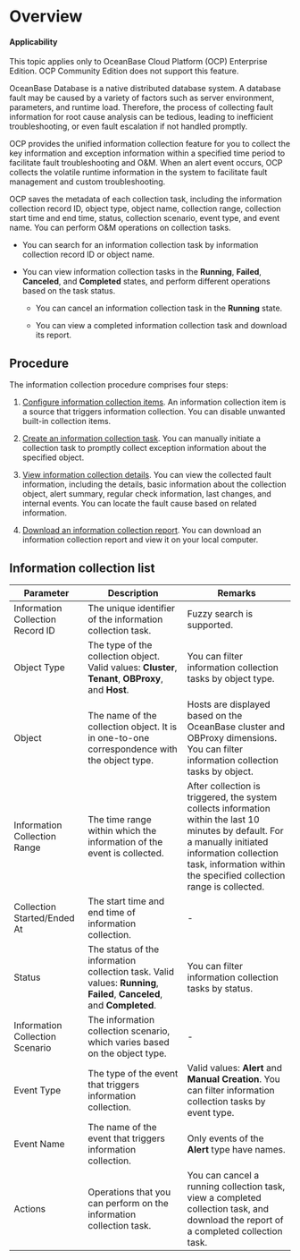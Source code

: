# Overview

<main id="notice" type='notice'>
<h4>Applicability</h4>
<p>This topic applies only to OceanBase Cloud Platform (OCP) Enterprise Edition. OCP Community Edition does not support this feature. </p>
</main>

OceanBase Database is a native distributed database system. A database fault may be caused by a variety of factors such as server environment, parameters, and runtime load. Therefore, the process of collecting fault information for root cause analysis can be tedious, leading to inefficient troubleshooting, or even fault escalation if not handled promptly.

OCP provides the unified information collection feature for you to collect the key information and exception information within a specified time period to facilitate fault troubleshooting and O&M. When an alert event occurs, OCP collects the volatile runtime information in the system to facilitate fault management and custom troubleshooting.

OCP saves the metadata of each collection task, including the information collection record ID, object type, object name, collection range, collection start time and end time, status, collection scenario, event type, and event name. You can perform O&M operations on collection tasks.

* You can search for an information collection task by information collection record ID or object name.

* You can view information collection tasks in the **Running**, **Failed**, **Canceled**, and **Completed** states, and perform different operations based on the task status.

  * You can cancel an information collection task in the **Running** state.

  * You can view a completed information collection task and download its report.

## Procedure

The information collection procedure comprises four steps:

1. [Configure information collection items](200.configure-information-collection-items.md). An information collection item is a source that triggers information collection. You can disable unwanted built-in collection items.

2. [Create an information collection task](300.create-a-information-collection.md). You can manually initiate a collection task to promptly collect exception information about the specified object.

3. [View information collection details](400.view-information-collection.md). You can view the collected fault information, including the details, basic information about the collection object, alert summary, regular check information, last changes, and internal events. You can locate the fault cause based on related information.

4. [Download an information collection report](500.manage-information-collection-reports.md). You can download an information collection report and view it on your local computer.

## Information collection list

|  Parameter  |  Description  |  Remarks  |
|--------|--------|--------|
|  Information Collection Record ID  | The unique identifier of the information collection task. | Fuzzy search is supported.   |
|  Object Type  | The type of the collection object. Valid values: **Cluster**, **Tenant**, **OBProxy**, and **Host**.  | You can filter information collection tasks by object type.  |
|  Object  |  The name of the collection object. It is in one-to-one correspondence with the object type.  | Hosts are displayed based on the OceanBase cluster and OBProxy dimensions. You can filter information collection tasks by object.  |
|  Information Collection Range | The time range within which the information of the event is collected.  | After collection is triggered, the system collects information within the last 10 minutes by default. For a manually initiated information collection task, information within the specified collection range is collected. |
| Collection Started/Ended At  | The start time and end time of information collection. |  -  |
|  Status  | The status of the information collection task. Valid values: **Running**, **Failed**, **Canceled**, and **Completed**.  |  You can filter information collection tasks by status.  |
| Information Collection Scenario | The information collection scenario, which varies based on the object type. |  -  |
|  Event Type  | The type of the event that triggers information collection.  | Valid values: **Alert** and **Manual Creation**. You can filter information collection tasks by event type.  |
|  Event Name  | The name of the event that triggers information collection. | Only events of the **Alert** type have names.  |
|  Actions  | Operations that you can perform on the information collection task.  | You can cancel a running collection task, view a completed collection task, and download the report of a completed collection task. |
